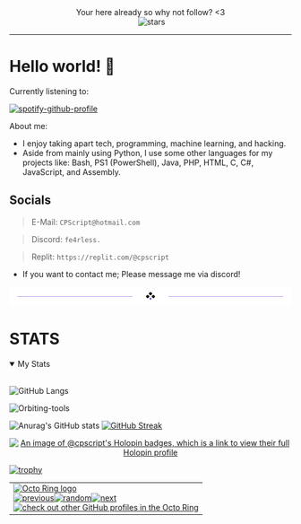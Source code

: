 
<div align=center>    
Your here already so why not follow? <3

<div align=center>    


<img src="https://komarev.com/ghpvc/?username=CPScript&style=flat-square&color=blue" alt=""/>
<img src="https://img.shields.io/github/stars/CPScript?label=Stars" alt="stars">

</div>




---
<div align="left">     


# Hello world! 🫠
Currently listening to:
<div align=left>

[![spotify-github-profile](https://spotify-github-profile.vercel.app/api/view?uid=31rjksf76cnpqnbr6lqlk3y7k2ry&cover_image=true&theme=natemoo-re&show_offline=false&background_color=121212&interchange=false&bar_color=53b14f&bar_color_cover=true)](https://github.com/kittinan/spotify-github-profile)

</div>

About me:

* I enjoy taking apart tech, programming, machine learning, and hacking.
* Aside from mainly using Python, I use some other languages for my projects like: Bash, PS1 (PowerShell), Java, PHP, HTML, C, C#, JavaScript, and Assembly.

## Socials
> E-Mail: `CPScript@hotmail.com`

> Discord: `fe4rless.`  

> Replit: `https://replit.com/@cpscript`  

* If you want to contact me; Please message me via discord!

 
<div align="center">
  <img src="divider2.png" alt="divider"/>
</div> 

<div align="left">

# STATS    
<details open>
<summary>My Stats</summary>
<br>
           
<div align=left>    

![GitHub Langs](https://github-readme-stats.vercel.app/api/top-langs/?username=CPScript&layout=compact&theme=blue-green)

</div>

<p align="left">
    <img width="500" src="https://github-profile-summary-cards.vercel.app/api/cards/profile-details?username=CPScript&theme=monokai" alt="Orbiting-tools">
</p>

<div align=left>    

![Anurag's GitHub stats](https://github-readme-stats.vercel.app/api?username=CPScript&show_icons=true&theme=synthwave) [![GitHub Streak](https://github-readme-streak-stats.herokuapp.com?user=CPScript&theme=hacker&date_format=M%20j%5B%2C%20Y%5D)](https://git.io/streak-stats)

</div>

<div align=center>    

[![An image of @cpscript's Holopin badges, which is a link to view their full Holopin profile](https://holopin.me/cpscript)](https://holopin.io/@cpscript)
</div>

<div align=left>    

[![trophy](https://github-profile-trophy.vercel.app/?username=CPScript)](https://github.com/CPScript/github-profile-trophy)
</div>


</details>

<div align=left>

<table><tbody><tr><td><a href="https://octo-ring.com/"><img src="https://octo-ring.com/static/img/widget/top.png" width="99%" alt="Octo Ring logo" align="top"></a><br><a href="https://octo-ring.com/p/CPScript/prev"><img src="https://octo-ring.com/static/img/widget/prev.png" width="33%" alt="previous" align="top" title="previous profile"></a><a href="https://octo-ring.com/p/CPScript/random"><img src="https://octo-ring.com/static/img/widget/random.png" width="33%" alt="random" align="top" title="random profile"></a><a href="https://octo-ring.com/p/CPScript/next"><img src="https://octo-ring.com/static/img/widget/next.png" width="33%" alt="next" align="top" title="next profile"></a><br><a href="https://octo-ring.com/"><img src="https://octo-ring.com/static/img/widget/bottom.png" width="99%" alt="check out other GitHub profiles in the Octo Ring" align="top"></a></td></tr></tbody></table>


